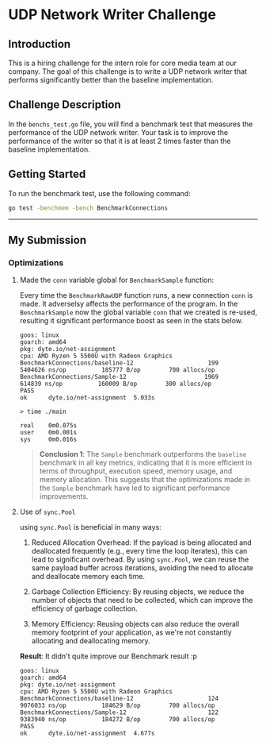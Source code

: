# UDP Network Writer Challenge

## Introduction
This is a hiring challenge for the intern role for core media team at our company. The goal of this challenge is to write a UDP network writer that performs significantly better than the baseline implementation.

## Challenge Description
In the `benchs_test.go` file, you will find a benchmark test that measures the performance of the UDP network writer. Your task is to improve the performance of the writer so that it is at least 2 times faster than the baseline implementation.

## Getting Started
To run the benchmark test, use the following command:
```bash
go test -benchmem -bench BenchmarkConnections
```
----------------------------------------------------------------------------------------------------------


## My Submission
 ### Optimizations
 1. Made the `conn` variable global for `BenchmarkSample` function:

    Every time the `BenchmarkRawUDP` function runs, a new connection `conn` is made. It adverselsy affects the performance of the program. In the `BenchmarkSample` now the global variable `conn` that we created is re-used, resulting it significant performance boost as seen in the stats below.

    ```
    goos: linux
    goarch: amd64
    pkg: dyte.io/net-assignment
    cpu: AMD Ryzen 5 5500U with Radeon Graphics         
    BenchmarkConnections/baseline-12                     199           5404626 ns/op          185777 B/op        700 allocs/op
    BenchmarkConnections/Sample-12                      1969            614839 ns/op          160009 B/op        300 allocs/op
    PASS
    ok      dyte.io/net-assignment  5.033s
    ```

    ```
    > time ./main

    real    0m0.075s
    user    0m0.001s
    sys     0m0.016s
    ```
    > **Conclusion 1**: The `Sample` benchmark outperforms the `baseline` benchmark in all key metrics, indicating that it is more efficient in terms of throughput, execution speed, memory usage, and memory allocation. This suggests that the optimizations made in the `Sample` benchmark have led to significant performance improvements.



2. Use of `sync.Pool`

    using `sync.Pool` is beneficial in many ways:

    1. Reduced Allocation Overhead: If the payload is being allocated and deallocated frequently (e.g., every time the loop iterates), this can lead to significant overhead. By using `sync.Pool`, we can reuse the same payload buffer across iterations, avoiding the need to allocate and deallocate memory each time.

    2. Garbage Collection Efficiency: By reusing objects, we reduce the number of objects that need to be collected, which can improve the efficiency of garbage collection.

    3. Memory Efficiency: Reusing objects can also reduce the overall memory footprint of your application, as we're not constantly allocating and deallocating memory.


    **Result**: It didn't quite improve our Benchmark result :p

    ```
    goos: linux
    goarch: amd64
    pkg: dyte.io/net-assignment
    cpu: AMD Ryzen 5 5500U with Radeon Graphics         
    BenchmarkConnections/baseline-12                     124           9076033 ns/op          184629 B/op        700 allocs/op
    BenchmarkConnections/Sample-12                       122           9383940 ns/op          184272 B/op        700 allocs/op
    PASS
    ok      dyte.io/net-assignment  4.677s
    ```
